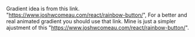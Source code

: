 Gradient idea is from this link. "https://www.joshwcomeau.com/react/rainbow-button/", For a better and real animated gradient you should use that link. Mine is just a simpler ajustment of this "https://www.joshwcomeau.com/react/rainbow-button/".
